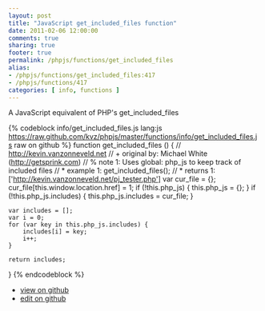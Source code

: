 ```yaml
---
layout: post
title: "JavaScript get_included_files function"
date: 2011-02-06 12:00:00
comments: true
sharing: true
footer: true
permalink: /phpjs/functions/get_included_files
alias:
- /phpjs/functions/get_included_files:417
- /phpjs/functions/417
categories: [ info, functions ]
---
```

A JavaScript equivalent of PHP's get_included_files
<!-- more -->
{% codeblock info/get_included_files.js lang:js https://raw.github.com/kvz/phpjs/master/functions/info/get_included_files.js raw on github %}
function get_included_files () {
    // http://kevin.vanzonneveld.net
    // +   original by: Michael White (http://getsprink.com)
    // %        note 1: Uses global: php_js to keep track of included files
    // *     example 1: get_included_files();
    // *     returns 1: ['http://kevin.vanzonneveld.net/pj_tester.php']
    var cur_file = {};
    cur_file[this.window.location.href] = 1;
    if (!this.php_js) {
        this.php_js = {};
    }
    if (!this.php_js.includes) {
        this.php_js.includes = cur_file;
    }

    var includes = [];
    var i = 0;
    for (var key in this.php_js.includes) {
        includes[i] = key;
        i++;
    }

    return includes;
}
{% endcodeblock %}
<ul>
 <li><a href="https://github.com/kvz/phpjs/blob/master/functions/info/get_included_files.js">view on github</a></li>
 <li><a href="https://github.com/kvz/phpjs/edit/master/functions/info/get_included_files.js">edit on github</a></li>
</ul>
